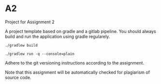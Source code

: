 # A2

Project for Assignment 2

A project template based on gradle and a gitlab pipeline. You should always build and run the application using gradle regularely.

`./gradlew build`

`./gradlew run -q --console=plain`

Adhere to the git versioning instructions according to the assignment.

Note that this assignment will be automatically checked for plagiarism of source code.